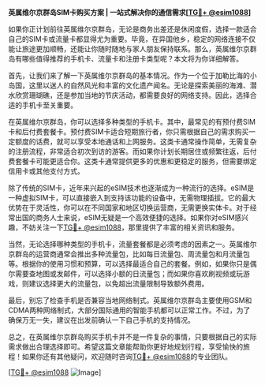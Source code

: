 **英属维尔京群岛SIM卡购买方案 | 一站式解决你的通信需求[[TG💪+ @esim1088](https://t.me/s/esim1088)]**

如果你正计划前往英属维尔京群岛，无论是商务出差还是休闲度假，选择一款适合自己的SIM卡或流量卡都显得尤为重要。毕竟，在异国他乡，稳定的网络连接不仅能让旅途更加顺畅，还能让你随时随地与家人朋友保持联系。那么，英属维尔京群岛有哪些值得推荐的手机卡、流量卡和注册卡类型呢？本文将为你详细解答。

首先，让我们来了解一下英属维尔京群岛的基本情况。作为一个位于加勒比海的小岛国，这里以迷人的自然风光和丰富的文化遗产闻名。无论是探索美丽的海滩、潜水欣赏珊瑚礁，还是参加当地的节庆活动，都需要良好的网络支持。因此，选择合适的手机卡至关重要。

在英属维尔京群岛，你可以选择多种类型的手机卡。其中，最常见的有预付费SIM卡和后付费套餐卡。预付费SIM卡适合短期旅行者，你只需根据自己的需求购买一定额度的话费，就可以享受本地通话和上网服务。这类卡通常操作简单，无需复杂的注册流程，非常适合初次到访的游客。而如果你计划长期居住或频繁往返，后付费套餐卡可能更适合你。这类卡通常提供更多的优惠和更稳定的服务，但需要绑定信用卡或其他支付方式。

除了传统的SIM卡，近年来兴起的eSIM技术也逐渐成为一种流行的选择。eSIM是一种虚拟SIM卡，可以直接嵌入到支持该功能的设备中，无需物理插拔。它的最大优势在于灵活性，你可以在不同国家和地区切换运营商，无需更换实体卡。对于经常出国的商务人士来说，eSIM无疑是一个高效便捷的选择。如果你对eSIM感兴趣，不妨关注一下[TG💪+ @esim1088](https://t.me/s/esim1088)，那里提供了丰富的相关资讯和服务。

当然，无论选择哪种类型的手机卡，流量套餐都是必须考虑的因素之一。英属维尔京群岛的运营商通常会推出多种流量包，比如每日流量包、周流量包和月流量包等。根据你的使用习惯和预算，可以选择最适合自己的套餐。例如，如果你只是偶尔需要查地图或发邮件，可以选择小额的日流量包；而如果你喜欢刷视频或玩游戏，则建议选择更大的流量包，以免超出流量限制导致额外费用。

最后，别忘了检查手机是否兼容当地网络制式。英属维尔京群岛主要使用GSM和CDMA两种网络制式，大部分国际通用的智能手机都可以正常工作。不过，为了确保万无一失，建议在出发前确认一下自己手机的支持情况。

总之，在英属维尔京群岛购买手机卡并不是一件复杂的事情，只要根据自己的实际需求做出合理选择即可。希望这篇文章能帮助你更好地规划行程，享受愉快的旅程！如果你还有其他疑问，欢迎随时咨询[TG💪+ @esim1088](https://t.me/s/esim1088)的专业团队。

[[TG💪+ @esim1088](https://t.me/s/esim1088) ![Image](https://i.postimg.cc/4NQfJmqS/Snipaste-2025-05-13-00-14-12.png)]